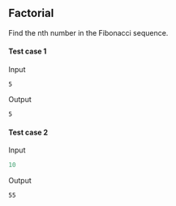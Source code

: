 ## Factorial

Find the nth number in the Fibonacci sequence.


#### Test case 1

Input

```
5
```

Output

```
5
```

#### Test case 2

Input

```c
10
```

Output

```
55
```
